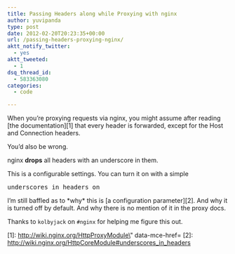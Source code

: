 ```yaml
---
title: Passing Headers along while Proxying with nginx
author: yuvipanda
type: post
date: 2012-02-20T20:23:35+00:00
url: /passing-headers-proxying-nginx/
aktt_notify_twitter:
  - yes
aktt_tweeted:
  - 1
dsq_thread_id:
  - 583363080
categories:
  - code

---
```

When you&#8217;re proxying requests via nginx, you might assume after reading [the documentation][1] that every header is forwarded, except for the Host and Connection headers.

You&#8217;d also be wrong.

nginx **drops** all headers with an underscore in them.

This is a configurable settings. You can turn it on with a simple

<pre>underscores_in_headers on</pre>

I&#8217;m still baffled as to \*why\* this is [a configuration parameter][2]. And why it is turned off by default. And why there is no mention of it in the proxy docs.

Thanks to `kolbyjack` on `#nginx` for helping me figure this out.

 [1]: http://wiki.nginx.org/HttpProxyModule\" data-mce-href=
 [2]: http://wiki.nginx.org/HttpCoreModule#underscores_in_headers